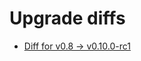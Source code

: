 # Upgrade diffs

* [Diff for v0.8 -> v0.10.0-rc1](https://github.com/luckyframework/upgrade-diffs/commit/d3cd70bd4170469eb14a9b56cfa743e6f234124f)
